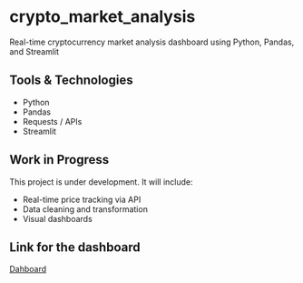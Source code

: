 # crypto_market_analysis
Real-time cryptocurrency market analysis dashboard using Python, Pandas, and Streamlit

## Tools & Technologies
- Python
- Pandas
- Requests / APIs
- Streamlit

## Work in Progress
This project is under development. It will include:
- Real-time price tracking via API
- Data cleaning and transformation
- Visual dashboards

## Link for the dashboard
[Dahboard](https://cryptomarketanalysis-daczvbhn5h6yc44nnvntj9.streamlit.app/)